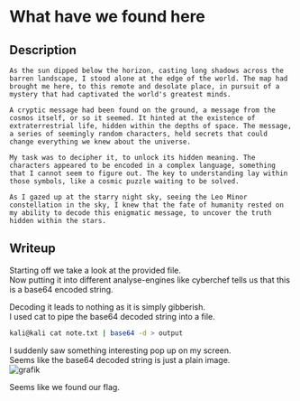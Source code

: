 # What have we found here

## Description
```
As the sun dipped below the horizon, casting long shadows across the barren landscape, I stood alone at the edge of the world. The map had brought me here, to this remote and desolate place, in pursuit of a mystery that had captivated the world's greatest minds.

A cryptic message had been found on the ground, a message from the cosmos itself, or so it seemed. It hinted at the existence of extraterrestrial life, hidden within the depths of space. The message, a series of seemingly random characters, held secrets that could change everything we knew about the universe.

My task was to decipher it, to unlock its hidden meaning. The characters appeared to be encoded in a complex language, something that I cannot seem to figure out. The key to understanding lay within those symbols, like a cosmic puzzle waiting to be solved.

As I gazed up at the starry night sky, seeing the Leo Minor constellation in the sky, I knew that the fate of humanity rested on my ability to decode this enigmatic message, to uncover the truth hidden within the stars.
```

## Writeup

Starting off we take a look at the provided file. <br/>
Now putting it into different analyse-engines like cyberchef tells us that this is a base64 encoded string. <br/>

Decoding it leads to nothing as it is simply gibberish. <br/>
I used cat to pipe the base64 decoded string into a file. <br/>
```sh
kali@kali cat note.txt | base64 -d > output
```

I suddenly saw something interesting pop up on my screen. <br/>
Seems like the base64 decoded string is just a plain image. <br/>
![grafik](https://github.com/Aryt3/writeups/assets/110562298/eb9fc410-1081-4a35-9e4d-0dc55dcd3160)

Seems like we found our flag. 
